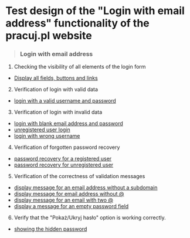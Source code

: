 # Test design of the "Login with email address" functionality of the pracuj.pl website

> ### Login with email address

1. Checking the visibility of all elements of the login form 

* [Display all fields, buttons and links](#general-information)

2. Verification of login with valid data 

* [login with a valid username and password](#general-information)

3. Verification of login with invalid data 

* [login with blank email address and password](#general-information) 
* [unregistered user login](#general-information) 
* [login with wrong username](#general-information) 

4. Verification of forgotten password recovery

* [password recovery for a registered user](#general-information) 
* [password recovery for unregistered user](#general-information) 

5. Verification of the correctness of validation messages

* [display message for an email address without a subdomain](#general-information)
* [display message for email address without @](#general-information) 
* [display message for an email with two @](#general-information) 
* [display a message for an empty password field](#general-information) 

6. Verify that the "Pokaż/Ukryj hasło" option is working correctly.

* [showing the hidden password](#general-information)
